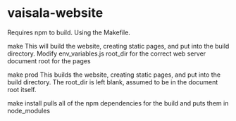 # vaisala-website

Requires npm to build. Using the Makefile.

make
This will build the website, creating static pages, and put into the build directory. Modify env_variables.js root_dir for the correct web server document
root for the pages

make prod
This builds the website, creating static pages, and put into the build directory. The root_dir is left blank, assumed to be in the document root itself.

make install
pulls all of the npm dependencies for the build and puts them in node_modules

